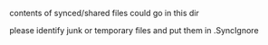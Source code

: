 contents of synced/shared files could go in this dir

please identify junk or temporary files and put them in .SyncIgnore